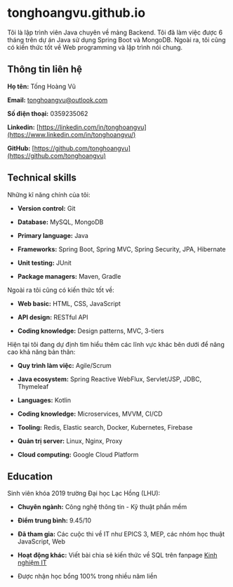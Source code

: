 # tonghoangvu.github.io

Tôi là lập trình viên Java chuyên về mảng Backend. Tôi đã làm việc được 6 tháng trên dự án Java sử dụng Spring Boot và MongoDB. Ngoài ra, tôi cũng có kiến thức tốt về Web programming và lập trình nói chung.

## Thông tin liên hệ

**Họ tên:** Tống Hoàng Vũ

**Email:** [tonghoangvu@outlook.com](mailto:tonghoangvu@outlook.com)

**Số điện thoại:** 0359235062

**Linkedin:** [https://linkedin.com/in/tonghoangvu](https://www.linkedin.com/in/tonghoangvu/)

**GitHub:** [https://github.com/tonghoangvu](https://github.com/tonghoangvu)

## Technical skills

Những kĩ năng chính của tôi:

* **Version control:** Git

* **Database:** MySQL, MongoDB

* **Primary language:** Java

* **Frameworks:** Spring Boot, Spring MVC, Spring Security, JPA, Hibernate

* **Unit testing:** JUnit

* **Package managers:** Maven, Gradle

Ngoài ra tôi cũng có kiến thức tốt về:

* **Web basic:** HTML, CSS, JavaScript

* **API design:** RESTful API

* **Coding knowledge:** Design patterns, MVC, 3-tiers

Hiện tại tôi đang dự định tìm hiểu thêm các lĩnh vực khác bên dưới để nâng cao khả năng bản thân:

* **Quy trình làm việc:** Agile/Scrum

* **Java ecosystem:** Spring Reactive WebFlux, Servlet/JSP, JDBC, Thymeleaf

* **Languages:** Kotlin

* **Coding knowledge:** Microservices, MVVM, CI/CD

* **Tooling:** Redis, Elastic search, Docker, Kubernetes, Firebase

* **Quản trị server:** Linux, Nginx, Proxy

* **Cloud computing:** Google Cloud Platform

## Education

Sinh viên khóa 2019 trường Đại học Lạc Hồng (LHU):

* **Chuyên ngành:** Công nghệ thông tin - Kỹ thuật phần mềm

* **Điểm trung bình:** 9.45/10

* **Đã tham gia:** Các cuộc thi về IT như EPICS 3, MEP, các nhóm học thuật JavaScript, Web

* **Hoạt động khác:** Viết bài chia sẻ kiến thức về SQL trên fanpage [Kinh nghiệm IT](https://www.facebook.com/groups/191536792235722)

* Được nhận học bổng 100% trong nhiều năm liền

